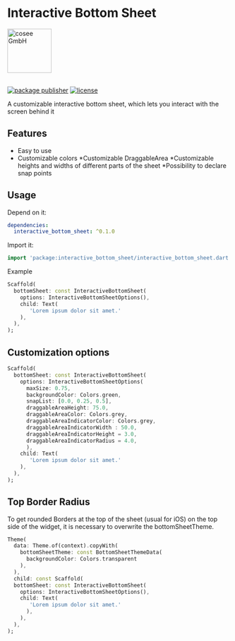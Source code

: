 # Interactive Bottom Sheet

<a href="https://www2.cosee.biz/">
    <picture>
      <source media="(prefers-color-scheme: dark)" srcset="https://www2.cosee.biz/static/media/coseeLogoDark.4db59c01ddca8e9b2481.png">
      <img src="https://www2.cosee.biz/static/media/coseeLogoLight.f5c13d3df599ab20306b.png" height="100" alt="cosee GmbH" />
    </picture>
</a>
<br>
<br>

[![package publisher][publisher_badge]][publisher_badge_link]
[![license][license_badge]][license_link]

A customizable interactive bottom sheet, which lets you interact with the screen behind it

## Features

* Easy to use
* Customizable colors
*Customizable DraggableArea
*Customizable heights and widths of different parts of the sheet
*Possibility to declare snap points

## Usage

Depend on it:

```yaml
dependencies:
  interactive_bottom_sheet: ^0.1.0
 ```

Import it:

  ```dart
  import 'package:interactive_bottom_sheet/interactive_bottom_sheet.dart';
```

Example

```dart
Scaffold(
  bottomSheet: const InteractiveBottomSheet(
    options: InteractiveBottomSheetOptions(),
    child: Text(
       'Lorem ipsum dolor sit amet.'
    ),
  ),
);
```

## Customization options

```dart
Scaffold(
  bottomSheet: const InteractiveBottomSheet(
    options: InteractiveBottomSheetOptions(
      maxSize: 0.75,
      backgroundColor: Colors.green,
      snapList: [0.0, 0.25, 0.5],
      draggableAreaHeight: 75.0,
      draggableAreaColor: Colors.grey,
      draggableAreaIndicatorColor: Colors.grey,
      draggableAreaIndicatorWidth : 50.0,
      draggableAreaIndicatorHeight = 3.0,
      draggableAreaIndicatorRadius = 4.0,
      ),
    child: Text(
       'Lorem ipsum dolor sit amet.'
    ),
  ),
);
```

## Top Border Radius

To get rounded Borders at the top of the sheet (usual for iOS) on the top side of the widget, it is necessary to overwrite the bottomSheetTheme.

```dart
Theme(
  data: Theme.of(context).copyWith(
    bottomSheetTheme: const BottomSheetThemeData(
      backgroundColor: Colors.transparent
    ),
  ),
  child: const Scaffold(
  bottomSheet: const InteractiveBottomSheet(
    options: InteractiveBottomSheetOptions(),
    child: Text(
       'Lorem ipsum dolor sit amet.'
      ),
    ),
  ),
);
```

[cosee]: https://www2.cosee.biz/

[publisher_badge]: https://img.shields.io/pub/publisher/cosee_lints.svg

[publisher_badge_link]: https://pub.dev/publishers/cosee.biz/packages

[license_badge]: https://img.shields.io/github/license/cosee/cosee_lints

[license_link]: https://github.com/cosee/interactive_bottom_sheet/blob/main/LICENSE